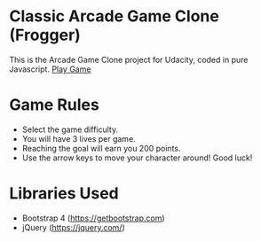 # Classic Arcade Game Clone (Frogger)
This is the Arcade Game Clone project for Udacity, coded in pure Javascript.
[Play Game](https://umbreonhugs.github.io/arcade-game-clone/)

# Game Rules
* Select the game difficulty.
* You will have 3 lives per game.
* Reaching the goal will earn you 200 points.
* Use the arrow keys to move your character around! Good luck!

# Libraries Used
* Bootstrap 4 (https://getbootstrap.com)
* jQuery (https://jquery.com/)

